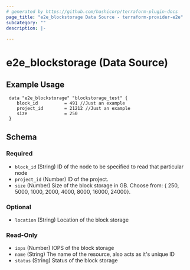 ```yaml
---
# generated by https://github.com/hashicorp/terraform-plugin-docs
page_title: "e2e_blockstorage Data Source - terraform-provider-e2e"
subcategory: ""
description: |-
  
---
```


# e2e_blockstorage (Data Source)

## Example Usage
```hcl
 data "e2e_blockstorage" "blockstorage_test" {
    block_id          = 491 //Just an example
    project_id        = 21212 //Just an example
    size              = 250
 }
```



<!-- schema generated by tfplugindocs -->
## Schema

### Required

- `block_id` (String) ID of the node to be specified to read that particular node
- `project_id` (Number) ID of the project. 
- `size` (Number) Size of the block storage in GB. Choose from: { 250, 5000, 1000, 2000, 4000, 8000, 16000, 24000}.

### Optional

- `location` (String) Location of the block storage

### Read-Only

- `iops` (Number) IOPS of the block storage
- `name` (String) The name of the resource, also acts as it's unique ID
- `status` (String) Status of the block storage
